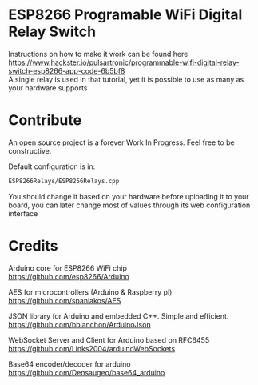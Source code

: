 # ESP8266 Programable WiFi Digital Relay Switch

Instructions on how to make it work can be found here https://www.hackster.io/pulsartronic/programmable-wifi-digital-relay-switch-esp8266-app-code-6b5bf8  
A single relay is used in that tutorial, yet it is possible to use as many as your hardware supports

# Contribute
An open source project is a forever Work In Progress. Feel free to be constructive.

Default configuration is in:
```sh
ESP8266Relays/ESP8266Relays.cpp
```
You should change it based on your hardware before uploading it to your board, you can later change most of values through its web configuration interface

# Credits

Arduino core for ESP8266 WiFi chip  
https://github.com/esp8266/Arduino

AES for microcontrollers (Arduino & Raspberry pi)  
https://github.com/spaniakos/AES

JSON library for Arduino and embedded C++. Simple and efficient.  
https://github.com/bblanchon/ArduinoJson

WebSocket Server and Client for Arduino based on RFC6455  
https://github.com/Links2004/arduinoWebSockets

Base64 encoder/decoder for arduino  
https://github.com/Densaugeo/base64_arduino



